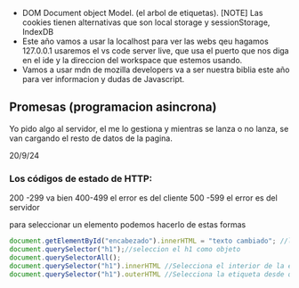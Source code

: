 - DOM Document object Model. (el arbol de etiquetas).
[NOTE]
Las cookies tienen alternativas que son local storage y sessionStorage, IndexDB
- Este año vamos a usar la localhost para ver las webs qeu hagamos 127.0.0.1
usaremos el vs code server live, que usa el puerto que nos diga en el ide y la direccion del workspace que estemos usando. 
- Vamos a usar mdn de mozilla developers va a ser nuestra biblia este año para ver informacion y dudas de Javascript. 

## Promesas  (programacion asincrona)
Yo pido algo al servidor, el me lo gestiona y mientras se lanza o no lanza, se van cargando el resto de datos de la pagina.

20/9/24

### Los códigos de estado de HTTP:

200 -299 va bien
400-499 el error es del cliente
500 -599 el error es del servidor

para seleccionar un elemento podemos hacerlo de estas formas 
```javascript
document.getElementById("encabezado").innerHTML = "texto cambiado"; //la id encabezado la cambia por texto cambiado
document.querySelector("h1");//seleccion el h1 como objeto
document.querySelectorAll();
document.querySelector("h1").innerHTML //Selecciona el interior de la etiqueta.
document.querySelector("h1").outerHTML //Selecciona la etiqueta desde que abre hasta que cierra entera.
```